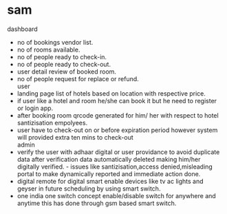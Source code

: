 # sam

dashboard 
- no of bookings vendor list.      
- no of rooms available.             
- no of people ready to check-in.           
- no of people ready to check-out.      
- user detail review of booked room.     
- no of people request for replace or refund.  
user     
- landing page list of hotels based on location with respective price.           
- if user like a hotel and room he/she can book it but he need to register or login app.        
- after booking room qrcode generated for him/ her with respect to hotel santizisation empolyees.        
- user have to check-out on or before expiration period however system will provided extra ten mins to check-out    
admin     
- verify the user with adhaar digital or user providance to avoid duplicate data after verification data automatically deleted making him/her digitally verified.          - issues like santizisation,access denied,misleading  portal to make dynamically reported and immediate action done.          
- digital remote for digital smart enable devices like tv ac lights and geyser in future scheduling by using smart switch.     
- one india one switch concept enable/disable switch for anywhere and anytime this has done through gsm based smart switch. 
